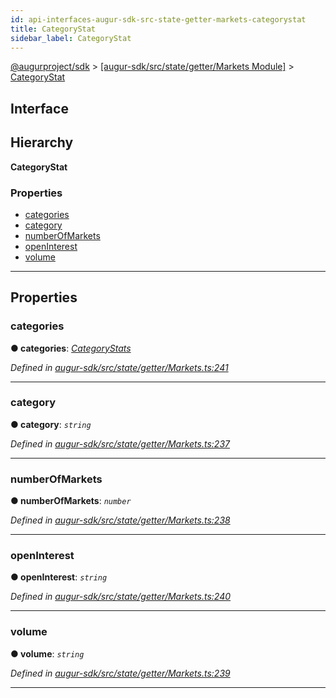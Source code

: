```yaml
---
id: api-interfaces-augur-sdk-src-state-getter-markets-categorystat
title: CategoryStat
sidebar_label: CategoryStat
---
```


[@augurproject/sdk](api-readme.md) > [[augur-sdk/src/state/getter/Markets Module]](api-modules-augur-sdk-src-state-getter-markets-module.md) > [CategoryStat](api-interfaces-augur-sdk-src-state-getter-markets-categorystat.md)

## Interface

## Hierarchy

**CategoryStat**

### Properties

* [categories](api-interfaces-augur-sdk-src-state-getter-markets-categorystat.md#categories)
* [category](api-interfaces-augur-sdk-src-state-getter-markets-categorystat.md#category)
* [numberOfMarkets](api-interfaces-augur-sdk-src-state-getter-markets-categorystat.md#numberofmarkets)
* [openInterest](api-interfaces-augur-sdk-src-state-getter-markets-categorystat.md#openinterest)
* [volume](api-interfaces-augur-sdk-src-state-getter-markets-categorystat.md#volume)

---

## Properties

<a id="categories"></a>

###  categories

**● categories**: *[CategoryStats](api-interfaces-augur-sdk-src-state-getter-markets-categorystats.md)*

*Defined in [augur-sdk/src/state/getter/Markets.ts:241](https://github.com/AugurProject/augur/blob/0787bf1a23/packages/augur-sdk/src/state/getter/Markets.ts#L241)*

___
<a id="category"></a>

###  category

**● category**: *`string`*

*Defined in [augur-sdk/src/state/getter/Markets.ts:237](https://github.com/AugurProject/augur/blob/0787bf1a23/packages/augur-sdk/src/state/getter/Markets.ts#L237)*

___
<a id="numberofmarkets"></a>

###  numberOfMarkets

**● numberOfMarkets**: *`number`*

*Defined in [augur-sdk/src/state/getter/Markets.ts:238](https://github.com/AugurProject/augur/blob/0787bf1a23/packages/augur-sdk/src/state/getter/Markets.ts#L238)*

___
<a id="openinterest"></a>

###  openInterest

**● openInterest**: *`string`*

*Defined in [augur-sdk/src/state/getter/Markets.ts:240](https://github.com/AugurProject/augur/blob/0787bf1a23/packages/augur-sdk/src/state/getter/Markets.ts#L240)*

___
<a id="volume"></a>

###  volume

**● volume**: *`string`*

*Defined in [augur-sdk/src/state/getter/Markets.ts:239](https://github.com/AugurProject/augur/blob/0787bf1a23/packages/augur-sdk/src/state/getter/Markets.ts#L239)*

___

